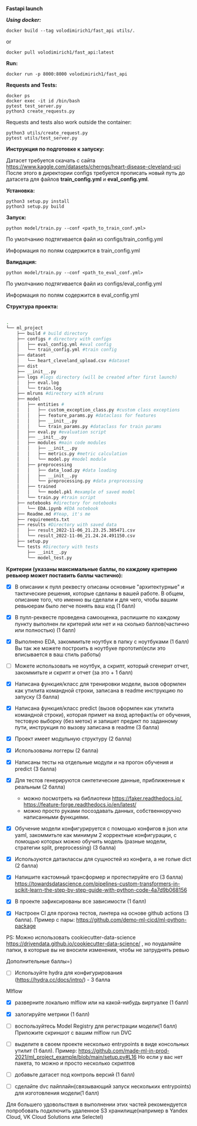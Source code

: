 **Fastapi launch**

***Using docker:***
```
docker build --tag volodimirich1/fast_api utils/.
```
or
```
docker pull volodimirich1/fast_api:latest
```
****Run:****
```
docker run -p 8000:8000 volodimirich1/fast_api  
```
****Requests and Tests:****
```
docker ps
docker exec -it id /bin/bash
pytest test_server.py
python3 create_requests.py
```

Requests and tests also work outside the container:
```
python3 utils/create_request.py
pytest utils/test_server.py
```

**Инструкция по подготовке к запуску:**

Датасет требуется скачать с сайта https://www.kaggle.com/datasets/cherngs/heart-disease-cleveland-uci
После этого в директории configs требуется прописать новый путь до датасета для файлов **train_config.yml** и 
**eval_config.yml**. 

**Установка:**
```
python3 setup.py install
python3 setup.py build
```

**Запуск:**
```
python model/train.py --conf <path_to_train_conf.yml>
```

По умолчанию подтягивается файл из configs/train_config.yml

Информация по полям содержится в train_config.yml

**Валидация:**
```
python model/train.py --conf <path_to_eval_conf.yml>
```

По умолчанию подтягивается файл из configs/eval_config.yml

Информация по полям содержится в eval_config.yml

**Структура проекта:**

```bash

.
└── ml_project
    ├── build # build directory
    ├── configs # directory with configs
    │   ├── eval_config.yml #eval config
    │   └── train_config.yml #train config
    ├── dataset
    │   └── heart_cleveland_upload.csv #dataset
    ├── dist
    ├── __init__.py
    ├── logs #logs directory (will be created after first launch)
    │   ├── eval.log
    │   └── train.log
    ├── mlruns #directory with mlruns
    ├── model 
    │   ├── entities # 
    │   │   ├── custom_exception_class.py #custom class exceptions
    │   │   ├── feature_params.py #dataclass for features
    │   │   ├── __init__.py
    │   │   └── train_params.py #dataclass for train params
    │   ├── eval.py #evaluation script
    │   ├── __init__.py
    │   ├── modules #main code modules
    │   │   ├── __init__.py
    │   │   ├── metrics.py #metric calculation
    │   │   └── model.py #model module
    │   ├── preprocessing
    │   │   ├── data_load.py #data loading
    │   │   ├── __init__.py
    │   │   └── preprocessing.py #data preprocessing
    │   ├── trained
    │   │   └── model.pkl #example of saved model
    │   └── train.py #train script
    ├── notebooks #directory for notebooks
    │   └── EDA.ipynb #EDA notebook
    ├── Readme.md #Yeap, it's me
    ├── requirements.txt 
    ├── results #Directory with saved data
    │   ├── result_2022-11-06_21.23.25.385471.csv
    │   └── result_2022-11-06_21.24.24.491150.csv
    ├── setup.py
    └── tests #Directory with tests
        ├── __init__.py
        └── model_test.py
```
**Критерии (указаны максимальные баллы, по каждому критерию ревьюер может поставить баллы частично):**

- [X] В описании к пулл реквесту описаны основные "архитектурные" и тактические решения, которые сделаны в вашей работе. В общем, описание того, что именно вы сделали и для чего, чтобы вашим ревьюерам было легче понять ваш код (1 балл)
- [X] В пулл-реквесте проведена самооценка, распишите по каждому пункту выполнен ли критерий или нет и на сколько баллов(частично или полностью) (1 балл)

- [X] Выполнено EDA, закоммитьте ноутбук в папку с ноутбуками (1 балл)
   Вы так же можете построить в ноутбуке прототип(если это вписывается в ваш стиль работы)

- [ ] Можете использовать не ноутбук, а скрипт, который сгенерит отчет, закоммитьте и скрипт и отчет (за это + 1 балл)

- [X] Написана функция/класс для тренировки модели, вызов оформлен как утилита командной строки, записана в readme инструкцию по запуску (3 балла)
- [X] Написана функция/класс predict (вызов оформлен как утилита командной строки), которая примет на вход артефакт/ы от обучения, тестовую выборку (без меток) и запишет предикт по заданному пути, инструкция по вызову записана в readme (3 балла)

- [X] Проект имеет модульную структуру (2 балла)
- [X] Использованы логгеры (2 балла)

- [X] Написаны тесты на отдельные модули и на прогон обучения и predict (3 балла)

- [X] Для тестов генерируются синтетические данные, приближенные к реальным (2 балла)
   - можно посмотреть на библиотеки https://faker.readthedocs.io/, https://feature-forge.readthedocs.io/en/latest/
   - можно просто руками посоздавать данных, собственноручно написанными функциями.

- [X] Обучение модели конфигурируется с помощью конфигов в json или yaml, закоммитьте как минимум 2 корректные конфигурации, с помощью которых можно обучить модель (разные модели, стратегии split, preprocessing) (3 балла)
- [X] Используются датаклассы для сущностей из конфига, а не голые dict (2 балла)

- [X] Напишите кастомный трансформер и протестируйте его (3 балла)
   https://towardsdatascience.com/pipelines-custom-transformers-in-scikit-learn-the-step-by-step-guide-with-python-code-4a7d9b068156

- [X] В проекте зафиксированы все зависимости (1 балл)
- [X] Настроен CI для прогона тестов, линтера на основе github actions (3 балла).
Пример с пары: https://github.com/demo-ml-cicd/ml-python-package

PS: Можно использовать cookiecutter-data-science  https://drivendata.github.io/cookiecutter-data-science/ , но поудаляйте папки, в которые вы не вносили изменения, чтобы не затруднять ревью

Дополнительные баллы=)
- [ ] Используйте hydra для конфигурирования (https://hydra.cc/docs/intro/) - 3 балла

Mlflow
- [X] разверните локально mlflow или на какой-нибудь виртуалке (1 балл)
- [X] залогируйте метрики (1 балл)
- [ ] воспользуйтесь Model Registry для регистрации модели(1 балл)
  Приложите скриншот с вашим mlflow run
  DVC
- [ ] выделите в своем проекте несколько entrypoints в виде консольных утилит (1 балл).
  Пример: https://github.com/made-ml-in-prod-2021/ml_project_example/blob/main/setup.py#L16
  Но если у вас нет пакета, то можно и просто несколько скриптов

- [ ] добавьте датасет под контроль версий (1 балл)
  
- [ ] сделайте dvc пайплайн(связывающий запуск нескольких entrypoints) для изготовления модели(1 балл)

Для большего удовольствия в выполнении этих частей рекомендуется попробовать подключить удаленное S3 хранилище(например в Yandex Cloud, VK Cloud Solutions или Selectel)

